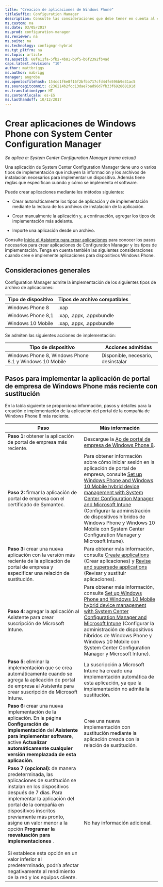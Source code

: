 ```yaml
---
title: "Creación de aplicaciones de Windows Phone"
titleSuffix: Configuration Manager
description: Consulte las consideraciones que debe tener en cuenta al crear e implementar aplicaciones para dispositivos de Windows Phone.
ms.custom: na
ms.date: 03/05/2017
ms.prod: configuration-manager
ms.reviewer: na
ms.suite: na
ms.technology: configmgr-hybrid
ms.tgt_pltfrm: na
ms.topic: article
ms.assetid: 68fe11fa-5fb2-4b81-b0f5-b6f2392fb4ad
caps.latest.revision: "10"
author: mattbriggs
ms.author: mabrigg
manager: angrobe
ms.openlocfilehash: 154cc1f6e8f16f2bfbb717cfd44fe596b9e31ac5
ms.sourcegitcommit: c236214b2fcc13dae7bad96d7fb33f692868191d
ms.translationtype: HT
ms.contentlocale: es-ES
ms.lasthandoff: 10/12/2017
---
```

# <a name="create-windows-phone-applications-with-system-center-configuration-manager"></a>Crear aplicaciones de Windows Phone con System Center Configuration Manager

*Se aplica a: System Center Configuration Manager (rama actual)*

Una aplicación de System Center Configuration Manager tiene uno o varios tipos de implementación que incluyen la información y los archivos de instalación necesarios para implementar un dispositivo. Además tiene reglas que especifican cuándo y cómo se implementa el software.  

 Puede crear aplicaciones mediante los métodos siguientes:  

-   Crear automáticamente los tipos de aplicación y de implementación mediante la lectura de los archivos de instalación de la aplicación.  

-   Crear manualmente la aplicación y, a continuación, agregar los tipos de implementación más adelante.  

-   Importe una aplicación desde un archivo.  

Consulte [Inicie el Asistente para crear aplicaciones](../../apps/deploy-use/create-applications.md#start-the-create-application-wizard) para conocer los pasos necesarios para crear aplicaciones de Configuration Manager y los tipos de implementación. Tenga en cuenta también las siguientes consideraciones cuando cree e implemente aplicaciones para dispositivos Windows Phone.  

## <a name="general-considerations"></a>Consideraciones generales  
 Configuration Manager admite la implementación de los siguientes tipos de archivo de aplicaciones:  

|Tipo de dispositivo|Tipos de archivo compatibles|  
|-----------------|---------------------|  
|Windows Phone 8|.xap|  
|Windows Phone 8,1|.xap, .appx, .appxbundle|
|Windows 10 Mobile|.xap, .appx, .appxbundle|

 Se admiten las siguientes acciones de implementación:  

|Tipo de dispositivo|Acciones admitidas|  
|-----------------|-----------------------|  
|Windows Phone 8, Windows Phone 8.1 y Windows 10 Mobile|Disponible, necesario, desinstalar|  

## <a name="steps-to-deploy-the-latest-windows-phone-company-portal-app-with-supersedence"></a>Pasos para implementar la aplicación de portal de empresa de Windows Phone más reciente con sustitución  
 En la tabla siguiente se proporciona información, pasos y detalles para la creación e implementación de la aplicación del portal de la compañía de Windows Phone 8 más reciente.  

|Paso|Más información|  
|----------|----------------------|  
|**Paso 1:** obtener la aplicación de portal de empresa más reciente.|Descargue la [Ap de portal de empresa de Windows Phone 8](http://go.microsoft.com/fwlink/?LinkId=268440).|  
|**Paso 2:** firmar la aplicación de portal de empresa con el certificado de Symantec.|Para obtener información sobre cómo iniciar sesión en la aplicación de portal de empresa, consulte [Set up Windows Phone and Windows 10 Mobile hybrid device management with System Center Configuration Manager and Microsoft Intune](../../mdm/deploy-use/enroll-hybrid-windows.md) (Configurar la administración de dispositivos híbridos de Windows Phone y Windows 10 Mobile con System Center Configuration Manager y Microsoft Intune).|  
|**Paso 3:** crear una nueva aplicación con la versión más reciente de la aplicación de portal de empresa y especificar una relación de sustitución.|Para obtener más información, consulte [Create applications](../../apps/deploy-use/create-applications.md) (Crear aplicaciones) y [Revise and supersede applications](../../apps/deploy-use/revise-and-supersede-applications.md) (Revisar y sustituir aplicaciones).|  
|**Paso 4:** agregar la aplicación al Asistente para crear suscripción de Microsoft Intune.|Para obtener más información, consulte [Set up Windows Phone and Windows 10 Mobile hybrid device management with System Center Configuration Manager and Microsoft Intune](../../mdm/deploy-use/enroll-hybrid-windows.md) (Configurar la administración de dispositivos híbridos de Windows Phone y Windows 10 Mobile con System Center Configuration Manager y Microsoft Intune).|  
|**Paso 5**: eliminar la implementación que se crea automáticamente cuando se agrega la aplicación de portal de empresa al Asistente para crear suscripción de Microsoft Intune.|La suscripción a Microsoft Intune ha creado una implementación automática de esta aplicación, ya que la implementación no admite la sustitución.|  
|**Paso 6:** crear una nueva implementación de la aplicación. En la página **Configuración de implementación** del **Asistente para implementar software**, active **Actualizar automáticamente cualquier versión reemplazada de esta aplicación**.|Cree una nueva implementación con sustitución mediante la aplicación creada con la relación de sustitución.|  
|**Paso 7 (opcional):** de manera predeterminada, las aplicaciones de sustitución se instalan en los dispositivos después de 7 días. Para implementar la aplicación del portal de la compañía en dispositivos inscritos previamente más pronto, asigne un valor menor a la opción **Programar la reevaluación para implementaciones** .<br /><br /> Si establece esta opción en un valor inferior al predeterminado, podría afectar negativamente al rendimiento de la red y los equipos cliente.|No hay información adicional.|  
